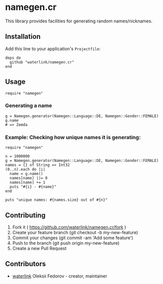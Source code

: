 # namegen.cr

This library provides facilities for generating random names/nicknames.

## Installation

Add this line to your application's `Projectfile`:

```crystal
deps do
  github "waterlink/namegen.cr"
end
```

## Usage

```crystal
require "namegen"
```

### Generating a name

```crystal
g = Namegen.generator(Namegen::Language::DE, Namegen::Gender::FEMALE)
g.name
# => Zemda
```

### Example: Checking how unique names it is generating:

```crystal
require "namegen"

n = 1000000
g = Namegen.generator(Namegen::Language::DE, Namegen::Gender::FEMALE)
names = {} of String => Int32
(0..n).each do |i|
  name = g.name()
  names[name] ||= 0
  names[name] += 1
  puts "#{i} - #{name}"
end

puts "unique names: #{names.size} out of #{n}"
```

## Contributing

1. Fork it ( https://github.com/waterlink/namegen.cr/fork )
2. Create your feature branch (git checkout -b my-new-feature)
3. Commit your changes (git commit -am 'Add some feature')
4. Push to the branch (git push origin my-new-feature)
5. Create a new Pull Request

## Contributors

- [waterlink](https://github.com/waterlink) Oleksii Fedorov - creator, maintainer
